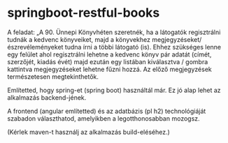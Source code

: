 # springboot-restful-books

A feladat: „A 90. Ünnepi Könyvhéten szeretnék, ha a látogatók regisztrálni tudnák a kedvenc könyveiket, majd a könyvekhez megjegyzéseket/észrevéleményeket tudna írni a többi látogató (is). Ehhez szükséges lenne egy felület ahol regisztrálni lehetne a kedvenc könyv pár adatát (címét, szerzőjét, kiadás évét) majd ezután egy listában kiválasztva / gombra kattintva megjegyzéseket lehetne fűzni hozzá. Az előző megjegyzések természetesen megtekinthetők.

 

Említetted, hogy spring-et (spring boot) használtál már. Ez jó alap lehet az alkalmazás backend-jének.

A frontend (angular említetted)  és az adatbázis (pl h2) technológiáját szabadon választhatod, amelyikben a legotthonosabban mozogsz.

(Kérlek maven-t használj az alkalmazás build-eléséhez.)